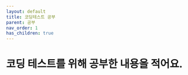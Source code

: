 ```yaml
---
layout: default
title: 코딩테스트 공부
parent: 공부
nav_order: 1
has_children: true
---
```


# 코딩 테스트를 위해 공부한 내용을 적어요.
